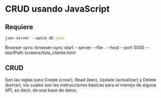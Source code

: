 # CRUD usando JavaScript

## Requiere

```js
json-server --watch db.json
```

Browser sync: browser-sync start --server --file . --host --port 5000 --startPath screens/lista_cliente.html

## CRUD

Son las siglas para Create (crear), Read (leer), Update (actualizar) y Delete (borrar), los cuales son las instrucciones básicas para el manejo de alguna API, es decir, de una base de datos
